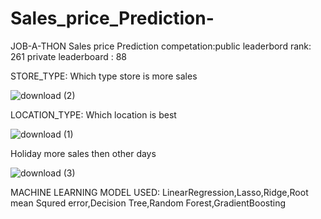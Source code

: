 # Sales_price_Prediction-

JOB-A-THON Sales price Prediction competation:public leaderbord rank: 261    private leaderboard : 88



STORE_TYPE:
       Which type store is more sales
       
       
![download (2)](https://user-images.githubusercontent.com/73115703/147382969-2bc9f7d6-9262-4d4c-8056-6175acd6ce25.png)


LOCATION_TYPE:
       Which location is best
       
       
![download (1)](https://user-images.githubusercontent.com/73115703/147383012-ca56c34a-4855-4456-840f-4cbfdfa90066.png)



Holiday more sales then other days


![download (3)](https://user-images.githubusercontent.com/73115703/147383071-f26c623a-66f4-4820-ab4f-3535ce031c03.png)



MACHINE LEARNING MODEL USED:
           LinearRegression,Lasso,Ridge,Root mean Squred error,Decision Tree,Random Forest,GradientBoosting
        
